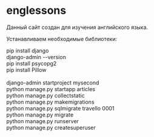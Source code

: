 # englessons

Данный сайт создан для изучения английского языка.

Устанавливаем необходимые библиотеки:

pip install django<br>
django-admin --version<br>
pip install psycopg2<br>
pip install Pillow<br>
<br>
django-admin startproject mysecond<br>
python manage.py startapp articles<br>
python manage.py collectstatic<br>
python manage.py makemigrations<br>
python manage.py sqlmigrate travello 0001<br>
python manage.py migrate<br>
python manage.py runserver<br>
python manage.py createsuperuser
